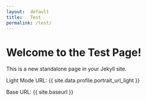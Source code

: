 ```yaml
---
layout:  default
title:   Test
permalink: /test/
---
```


# Welcome to the Test Page!
This is a new standalone page in your Jekyll site.


<p>Light Mode URL: {{ site.data.profile.portrait_url_light }}</p>

<p>Base URL: {{ site.baseurl }}</p>
